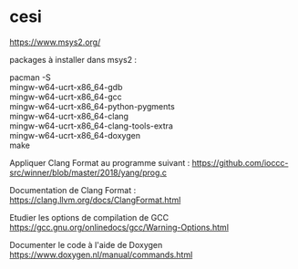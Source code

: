 # cesi

https://www.msys2.org/


packages à installer dans msys2 :

pacman -S \
mingw-w64-ucrt-x86_64-gdb \
mingw-w64-ucrt-x86_64-gcc \
mingw-w64-ucrt-x86_64-python-pygments \
mingw-w64-ucrt-x86_64-clang \
mingw-w64-ucrt-x86_64-clang-tools-extra \
mingw-w64-ucrt-x86_64-doxygen \
make


Appliquer Clang Format au programme suivant :
https://github.com/ioccc-src/winner/blob/master/2018/yang/prog.c

Documentation de Clang Format :
https://clang.llvm.org/docs/ClangFormat.html

Etudier les options de compilation de GCC
https://gcc.gnu.org/onlinedocs/gcc/Warning-Options.html

Documenter le code à l'aide de Doxygen
https://www.doxygen.nl/manual/commands.html
